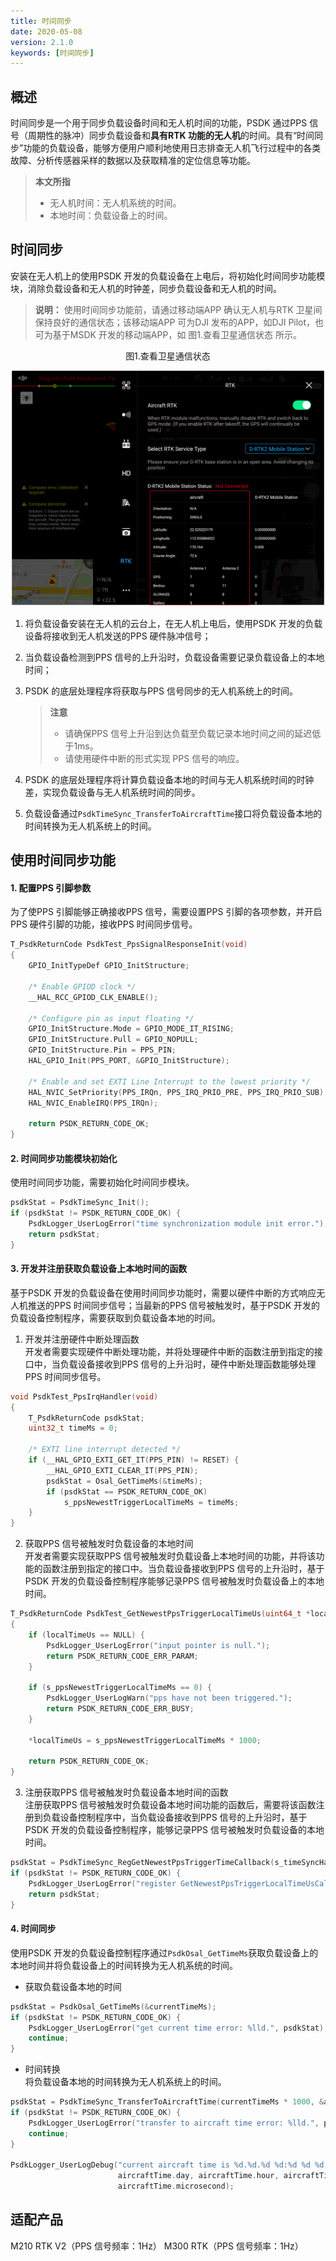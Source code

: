 ```yaml
---
title: 时间同步
date: 2020-05-08
version: 2.1.0
keywords: [时间同步]
---
```

## 概述
时间同步是一个用于同步负载设备时间和无人机时间的功能，PSDK 通过PPS 信号（周期性的脉冲）同步负载设备和**具有RTK 功能的无人机**的时间。具有“时间同步”功能的负载设备，能够方便用户顺利地使用日志排查无人机飞行过程中的各类故障、分析传感器采样的数据以及获取精准的定位信息等功能。

> **本文所指**
>* 无人机时间：无人机系统的时间。
>* 本地时间：负载设备上的时间。

## 时间同步
安装在无人机上的使用PSDK 开发的负载设备在上电后，将初始化时间同步功能模块，消除负载设备和无人机的时钟差，同步负载设备和无人机的时间。
> **说明：** 使用时间同步功能前，请通过移动端APP 确认无人机与RTK 卫星间保持良好的通信状态；该移动端APP 可为DJI 发布的APP，如DJI Pilot，也可为基于MSDK 开发的移动端APP，如 图1.查看卫星通信状态 所示。  
<div>
<div style="text-align: center"><p>图1.查看卫星通信状态 </p>
</div>
<div style="text-align: center"><p><span>
      <img src="../../images/positioning_prerequisites.png" width="500" alt/></span></p>
</div></div>
 
1. 将负载设备安装在无人机的云台上，在无人机上电后，使用PSDK 开发的负载设备将接收到无人机发送的PPS 硬件脉冲信号；
2. 当负载设备检测到PPS 信号的上升沿时，负载设备需要记录负载设备上的本地时间；
3. PSDK 的底层处理程序将获取与PPS 信号同步的无人机系统上的时间。

    > **注意** 
    > * 请确保PPS 信号上升沿到达负载至负载记录本地时间之间的延迟低于1ms。
    > * 请使用硬件中断的形式实现 PPS 信号的响应。
4. PSDK 的底层处理程序将计算负载设备本地的时间与无人机系统时间的时钟差，实现负载设备与无人机系统时间的同步。  
5. 负载设备通过`PsdkTimeSync_TransferToAircraftTime`接口将负载设备本地的时间转换为无人机系统上的时间。

## 使用时间同步功能
#### 1. 配置PPS 引脚参数
为了使PPS 引脚能够正确接收PPS 信号，需要设置PPS 引脚的各项参数，并开启PPS 硬件引脚的功能，接收PPS 时间同步信号。

```c
T_PsdkReturnCode PsdkTest_PpsSignalResponseInit(void)
{
    GPIO_InitTypeDef GPIO_InitStructure;

    /* Enable GPIOD clock */
    __HAL_RCC_GPIOD_CLK_ENABLE();

    /* Configure pin as input floating */
    GPIO_InitStructure.Mode = GPIO_MODE_IT_RISING;
    GPIO_InitStructure.Pull = GPIO_NOPULL;
    GPIO_InitStructure.Pin = PPS_PIN;
    HAL_GPIO_Init(PPS_PORT, &GPIO_InitStructure);

    /* Enable and set EXTI Line Interrupt to the lowest priority */
    HAL_NVIC_SetPriority(PPS_IRQn, PPS_IRQ_PRIO_PRE, PPS_IRQ_PRIO_SUB);
    HAL_NVIC_EnableIRQ(PPS_IRQn);

    return PSDK_RETURN_CODE_OK;
}
```

#### 2. 时间同步功能模块初始化
使用时间同步功能，需要初始化时间同步模块。

```c
psdkStat = PsdkTimeSync_Init();
if (psdkStat != PSDK_RETURN_CODE_OK) {
    PsdkLogger_UserLogError("time synchronization module init error.");
    return psdkStat;
}
```

#### 3. 开发并注册获取负载设备上本地时间的函数
基于PSDK 开发的负载设备在使用时间同步功能时，需要以硬件中断的方式响应无人机推送的PPS 时间同步信号；当最新的PPS 信号被触发时，基于PSDK 开发的负载设备控制程序，需要获取到负载设备本地的时间。

1. 开发并注册硬件中断处理函数      
开发者需要实现硬件中断处理功能，并将处理硬件中断的函数注册到指定的接口中，当负载设备接收到PPS 信号的上升沿时，硬件中断处理函数能够处理PPS 时间同步信号。

```c
void PsdkTest_PpsIrqHandler(void)
{
    T_PsdkReturnCode psdkStat;
    uint32_t timeMs = 0;

    /* EXTI line interrupt detected */
    if (__HAL_GPIO_EXTI_GET_IT(PPS_PIN) != RESET) {
        __HAL_GPIO_EXTI_CLEAR_IT(PPS_PIN);
        psdkStat = Osal_GetTimeMs(&timeMs);
        if (psdkStat == PSDK_RETURN_CODE_OK)
            s_ppsNewestTriggerLocalTimeMs = timeMs;
    }
}
```

2. 获取PPS 信号被触发时负载设备的本地时间    
开发者需要实现获取PPS 信号被触发时负载设备上本地时间的功能，并将该功能的函数注册到指定的接口中。当负载设备接收到PPS 信号的上升沿时，基于PSDK 开发的负载设备控制程序能够记录PPS 信号被触发时负载设备上的本地时间。

```c
T_PsdkReturnCode PsdkTest_GetNewestPpsTriggerLocalTimeUs(uint64_t *localTimeUs)
{
    if (localTimeUs == NULL) {
        PsdkLogger_UserLogError("input pointer is null.");
        return PSDK_RETURN_CODE_ERR_PARAM;
    }

    if (s_ppsNewestTriggerLocalTimeMs == 0) {
        PsdkLogger_UserLogWarn("pps have not been triggered.");
        return PSDK_RETURN_CODE_ERR_BUSY;
    }

    *localTimeUs = s_ppsNewestTriggerLocalTimeMs * 1000;

    return PSDK_RETURN_CODE_OK;
}
```

3. 注册获取PPS 信号被触发时负载设备本地时间的函数     
注册获取PPS 信号被触发时负载设备本地时间功能的函数后，需要将该函数注册到负载设备控制程序中，当负载设备接收到PPS 信号的上升沿时，基于PSDK 开发的负载设备控制程序，能够记录PPS 信号被触发时负载设备的本地时间。
 
```c
psdkStat = PsdkTimeSync_RegGetNewestPpsTriggerTimeCallback(s_timeSyncHandler.GetNewestPpsTriggerLocalTimeUs);
if (psdkStat != PSDK_RETURN_CODE_OK) {
    PsdkLogger_UserLogError("register GetNewestPpsTriggerLocalTimeUsCallback error.");
    return psdkStat;
}
```


#### 4. 时间同步
使用PSDK 开发的负载设备控制程序通过`PsdkOsal_GetTimeMs`获取负载设备上的本地时间并将负载设备上的时间转换为无人机系统的时间。

* 获取负载设备本地的时间

```c
psdkStat = PsdkOsal_GetTimeMs(&currentTimeMs);
if (psdkStat != PSDK_RETURN_CODE_OK) {
    PsdkLogger_UserLogError("get current time error: %lld.", psdkStat);
    continue;
}
```

* 时间转换      
将负载设备本地的时间转换为无人机系统上的时间。

```c
psdkStat = PsdkTimeSync_TransferToAircraftTime(currentTimeMs * 1000, &aircraftTime);
if (psdkStat != PSDK_RETURN_CODE_OK) {
    PsdkLogger_UserLogError("transfer to aircraft time error: %lld.", psdkStat);
    continue;
}

PsdkLogger_UserLogDebug("current aircraft time is %d.%d.%d %d:%d %d %d.", aircraftTime.year, aircraftTime.month,
                        aircraftTime.day, aircraftTime.hour, aircraftTime.minute, aircraftTime.second,
                        aircraftTime.microsecond);
```

## 适配产品
M210 RTK V2（PPS 信号频率：1Hz）
M300 RTK（PPS 信号频率：1Hz）